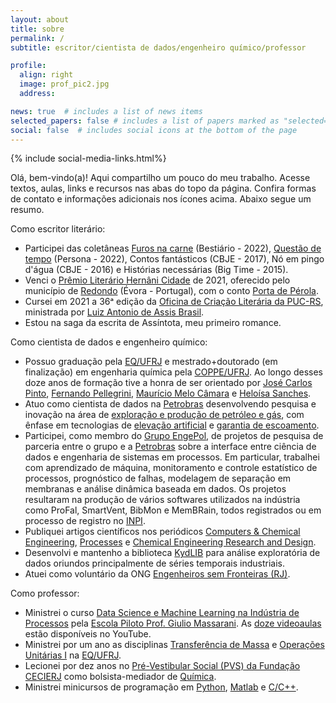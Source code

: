 ```yaml
---
layout: about
title: sobre
permalink: /
subtitle: escritor/cientista de dados/engenheiro químico/professor

profile:
  align: right
  image: prof_pic2.jpg
  address:

news: true  # includes a list of news items
selected_papers: false # includes a list of papers marked as "selected={true}"
social: false  # includes social icons at the bottom of the page
---
```


{% include social-media-links.html%} 

Olá, bem-vindo(a)! Aqui compartilho um pouco do meu trabalho. Acesse textos, aulas, links e recursos nas abas do topo da página. Confira formas de contato e informações adicionais nos ícones acima. Abaixo segue um resumo.

Como escritor literário:

- Participei das coletâneas [Furos na carne](https://www.bestiario.com.br/livros/furos_na_carne.html) (Bestiário - 2022), [Questão de tempo](https://www.editorapersona.com/product-page/quest%C3%A3o-de-tempo) (Persona - 2022), Contos fantásticos (CBJE - 2017), Nó em pingo d'água (CBJE - 2016) e Histórias necessárias (Big Time - 2015).
- Venci o [Prêmio Literário Hernâni Cidade](http://premioliterariohernanicidade.blogspot.com/) de 2021, oferecido pelo município de [Redondo](https://www.cm-redondo.pt/) (Évora - Portugal), com o conto [Porta de Pérola](https://afraniomelo.github.io/projects/porta_de_perola/).
- Cursei em 2021 a 36ᵃ edição da [Oficina de Criação Literária da PUC-RS](https://www.pucrs.br/humanidades/oficina-de-criacao-literaria/), ministrada por [Luiz Antonio de Assis Brasil](http://www.laab.com.br/vida.html).
- Estou na saga da escrita de Assíntota, meu primeiro romance.

Como cientista de dados e engenheiro químico:

- Possuo graduação pela [EQ/UFRJ](http://www.eq.ufrj.br/) e mestrado+doutorado (em finalização)  em engenharia química pela [COPPE/UFRJ](https://www.coppe.ufrj.br/). Ao longo desses doze anos de formação tive a honra de ser orientado por [José Carlos Pinto](http://lattes.cnpq.br/6479420970768737), [Fernando Pellegrini](http://lattes.cnpq.br/6669992155373315), [Maurício  Melo Câmara](http://lattes.cnpq.br/8161545819744234) e [Heloísa Sanches](http://lattes.cnpq.br/2840875338255590).
- Atuo como cientista de dados na [Petrobras](https://petrobras.com.br/pt/) desenvolvendo pesquisa e inovação na área de [exploração e produção de petróleo e gás](https://petrobras.com.br/pt/nossas-atividades/areas-de-atuacao/exploracao-e-producao-de-petroleo-e-gas/), com ênfase em tecnologias de [elevação artificial](https://pt.wikipedia.org/wiki/Eleva%C3%A7%C3%A3o_de_petr%C3%B3leo) e [garantia de escoamento](https://pt.wikipedia.org/wiki/Garantia_do_escoamento).
- Participei, como membro do [Grupo EngePol](https://www.instagram.com/engepolgrupo/), de projetos de pesquisa de parceria entre o grupo e a [Petrobras](https://petrobras.com.br/pt/) sobre a interface entre ciência de dados e engenharia de sistemas em processos. Em particular, trabalhei com aprendizado de máquina, monitoramento e controle estatístico de processos, prognóstico de falhas, modelagem de separação em membranas e análise dinâmica baseada em dados. Os projetos resultaram na produção de vários softwares utilizados na indústria como ProFal, SmartVent, BibMon e MemBRain, todos registrados ou em processo de registro no [INPI](https://www.gov.br/inpi/pt-br).
- Publiquei artigos científicos nos periódicos [Computers & Chemical Engineering](https://www.journals.elsevier.com/computers-and-chemical-engineering), [Processes](https://www.mdpi.com/journal/processes) e [Chemical Engineering Research and Design](https://www.journals.elsevier.com/chemical-engineering-research-and-design).
- Desenvolvi e mantenho a biblioteca [KydLIB](https://github.com/afraniomelo/kydlib) para análise exploratória de dados oriundos principalmente de séries temporais industriais.
- Atuei como voluntário da ONG [Engenheiros sem Fronteiras (RJ)](https://esf.org.br/nucleo-rio-de-janeiro/).

Como professor: 

- Ministrei o curso [Data Science e Machine Learning na Indústria de Processos](https://afraniomelo.github.io/projects/ds_ml/) pela [Escola Piloto Prof. Giulio Massarani](http://www.escolapiloto.peq.coppe.ufrj.br/index.php/pt/). As [doze videoaulas](https://www.youtube.com/watch?v=0iE3JsQpU_U&list=PLvr45Arc0UpzsRhzq3q4_KmZcm0utwvvB) estão disponíveis no YouTube.
- Ministrei por um ano as disciplinas [Transferência de Massa](https://afraniomelo.github.io/projects/eqe476/) e [Operações Unitárias I](https://afraniomelo.github.io/projects/eqe473/) na [EQ/UFRJ](http://www.eq.ufrj.br/).
- Lecionei por dez anos no [Pré-Vestibular Social (PVS) da Fundação CECIERJ](https://www.cecierj.edu.br/pre-vestibular-social/) como bolsista-mediador de [Química](https://afraniomelo.github.io/projects/pvs/).
- Ministrei minicursos de programação em [Python](https://www.kaggle.com/code/afrniomelo/curso-rel-mpago-de-python/notebook), [Matlab](https://afraniomelo.github.io/projects/matlab/) e [C/C++](https://afraniomelo.github.io/projects/c/).

